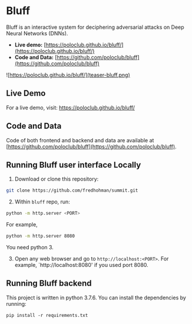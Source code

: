 # Bluff

Bluff is an interactive system for deciphering adversarial attacks on Deep Neural Networks (DNNs). 

- **Live demo:** [https://poloclub.github.io/bluff/](https://poloclub.github.io/bluff/)
- **Code and Data:** [https://github.com/poloclub/bluff](https://github.com/poloclub/bluff)

![https://poloclub.github.io/bluff/](teaser-bluff.png)

## Live Demo
For a live demo, visit: https://poloclub.github.io/bluff/

## Code and Data
Code of both frontend and backend and data are available at [https://github.com/poloclub/bluff](https://github.com/poloclub/bluff).

## Running Bluff user interface Locally
1. Download or clone this repository:

```bash
git clone https://github.com/fredhohman/summit.git
```

2. Within `bluff` repo, run:
  ```bash
  python -m http.server <PORT>
  ```
  For example,
  ```bash
  python -m http.server 8080
  ```
  You need python 3.
  
3. Open any web browser and go to `http://localhost:<PORT>`. For example, `http://localhost:8080' if you used port 8080.

## Running Bluff backend
This project is written in python 3.7.6. You can install the dependencies by running:
```
pip install -r requirements.txt
```


